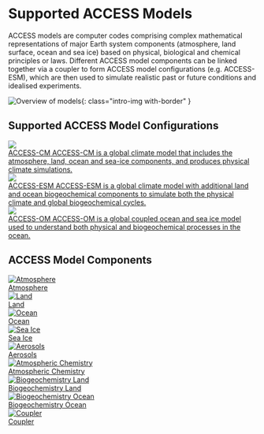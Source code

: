 # Supported ACCESS Models

ACCESS models are computer codes comprising complex mathematical representations of major Earth system components (atmosphere, land surface, ocean and sea ice) based on physical, biological and chemical principles or laws. Different ACCESS model components can be linked together via a coupler to form ACCESS model configurations (e.g. ACCESS-ESM), which are then used to simulate realistic past or future conditions and idealised experiments.

![Overview of models](/assets/models_flow_diagram.png){: class="intro-img with-border" }

## Supported ACCESS Model Configurations
<div class="card-container">
    <a href="configurations/access-cm/" class="horizontal-card">
        <div class="card-image-container">
            <img src="/assets/model-config-logos/configurations-without-titles/access-cm.png" class="white-background img-contain"></img> 
        </div>
        <div class="card-text-container">
            <span class="bold" >ACCESS-CM</span>
            <span>
                ACCESS-CM is a global climate model that includes the atmosphere, land, ocean and sea-ice components, and produces physical climate simulations.
            </span>
        </div>
    </a>
    <a href="configurations/access-esm/" class="horizontal-card">
        <div class="card-image-container">
            <img src="/assets/model-config-logos/configurations-without-titles/access-esm.png" class="white-background img-contain"></img> 
        </div>
        <div class="card-text-container">
            <span class="bold" >ACCESS-ESM</span>
            <span>
                ACCESS-ESM is a global climate model with additional land and ocean biogeochemical components to simulate both the physical climate and global biogeochemical cycles.
            </span>
        </div>
    </a>
    <a href="configurations/access-om/" class="horizontal-card">
        <div class="card-image-container">
            <img src="/assets/model-config-logos/configurations-without-titles/access-om.png" class="white-background img-contain"></img> 
        </div>
        <div class="card-text-container">
            <span class="bold" >ACCESS-OM</span>
            <span>
                ACCESS-OM is a global coupled ocean and sea ice model used to understand both physical and biogeochemical processes in the ocean.
            </span>
        </div>
    </a>
</div>

## ACCESS Model Components
<div class="card-container">
    <a href="model_components/atmosphere" class="vertical-card aspect-ratio1to1">
        <div class="card-image-container">
            <img class="img-contain" src="/assets/component-logos/components-without-titles/ACCESS icon ATMOSPHERE.png" alt="Atmosphere"></img>
        </div>
        <div class="card-text-container bold">Atmosphere</div>
    </a>
    <a href="model_components/land" class="vertical-card aspect-ratio1to1">
        <div class="card-image-container">
            <img class="img-contain" src="/assets/component-logos/components-without-titles/ACCESS icon LAND SURFACE.png" alt="Land"></img>
        </div>
        <div class="card-text-container bold">Land</div>
    </a>
    <a href="model_components/ocean" class="vertical-card aspect-ratio1to1">
        <div class="card-image-container">
            <img class="img-contain" src="/assets/component-logos/components-without-titles/ACCESS icon OCEAN.png" alt="Ocean"></img>
        </div>
        <div class="card-text-container bold">Ocean</div>
    </a>
    <a href="model_components/sea-ice" class="vertical-card aspect-ratio1to1">
        <div class="card-image-container">
            <img class="img-contain" src="/assets/component-logos/components-without-titles/ACCESS icon SEA ICE.png" alt="Sea Ice"></img>
        </div>
        <div class="card-text-container bold">Sea Ice</div>
    </a>
    <a href="model_components/aerosols_atmospheric_chemistry" class="vertical-card aspect-ratio1to1">
        <div class="card-image-container">
            <img class="img-contain" src="/assets/component-logos/components-without-titles/ACCESS icon AEROSOLS.png" alt="Aerosols"></img>
        </div>
        <div class="card-text-container bold">Aerosols</div>
    </a>
    <a href="model_components/aerosols_atmospheric_chemistry" class="vertical-card aspect-ratio1to1">
        <div class="card-image-container">
            <img class="img-contain" src="/assets/component-logos/components-without-titles/ACCESS icon ATMOSPHERIC CHEMISTRY.png" alt="Atmospheric Chemistry"></img>
        </div>
        <div class="card-text-container bold">Atmospheric Chemistry</div>
    </a>
    <a href="model_components/bgc_land" class="vertical-card aspect-ratio1to1">
        <div class="card-image-container">
            <img class="img-contain" src="/assets/component-logos/components-without-titles/ACCESS icon BGC LAND.png" alt="Biogeochemistry Land"></img>
        </div>
        <div class="card-text-container bold">Biogeochemistry Land</div>
    </a>
    <a href="model_components/bgc_ocean" class="vertical-card aspect-ratio1to1">
        <div class="card-image-container">
            <img class="img-contain" src="/assets/component-logos/components-without-titles/ACCESS icon BGC OCEAN.png" alt="Biogeochemistry Ocean"></img>
        </div>
        <div class="card-text-container bold">Biogeochemistry Ocean</div>
    </a>
    <a href="model_components/coupler" class="vertical-card aspect-ratio1to1">
        <div class="card-image-container">
            <img class="img-contain" src="/assets/component-logos/components-without-titles/ACCESS icon COUPLER.png" alt="Coupler"></img>
        </div>
        <div class="card-text-container bold">Coupler</div>
    </a>
</div>
